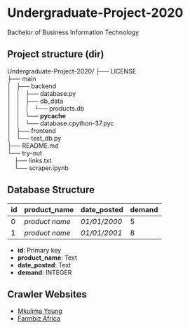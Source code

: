 # Undergraduate-Project-2020
Bachelor of Business Information Technology

## Project structure (dir)
Undergraduate-Project-2020/
├── LICENSE
<br>├── main
<br>│   ├── backend
<br>│   │   ├── database.py
<br>│   │   ├── db_data
<br>│   │   │   └── products.db
<br>│   │   └── __pycache__
<br>│   │       └── database.cpython-37.pyc
<br>│   ├── frontend
<br>│   └── test_db.py
<br>├── README.md
<br>└── try-out
<br>    ├── links.txt
<br>    └── scraper.ipynb

### 

## Database Structure
| id | product_name | date_posted | demand |
|----| ------------ | ----------- | ------ |
| 0  |*product name*| *01/01/2000*| 5      |
| 1  |*product name*| *01/01/2001*| 8      |
* **id**: Primary key
* **product_name**: Text
* **date_posted**: Text
* **demand**: INTEGER

## Crawler Websites
* [Mkulima Young](http://www.mkulimayoung.com/)
* [Farmbiz Africa](https://farmbizafrica.com/)
